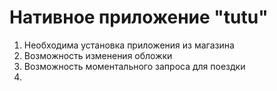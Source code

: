 # Нативное приложение "tutu"
1. Необходима установка приложения из магазина
2. Возможность изменения обложки
3. Возможность моментального запроса для поездки
4. 
